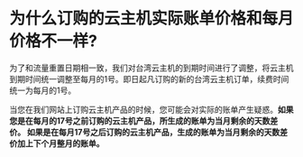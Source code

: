 <!-- --- tag: faq 云主机 -->
<!-- --- title: 为什么订购的云主机实际账单价格和每月价格不一样? -->
# 为什么订购的云主机实际账单价格和每月价格不一样?

  为了和流量重置日期相一致，我们对台湾云主机的到期时间进行了调整，将云主机到期时间统一调整至每月的1号。即日起凡订购的新的台湾云主机订单，续费时间统一为每月的1号。 
  
  当您在我们网站上订购云主机产品的时候，您可能会对实际的账单产生疑惑。<strong>如果您是在每月的17号之前订购的云主机产品，所生成的账单为当月剩余的天数差价。 如果是在每月17号之后订购的云主机产品，生成的账单为当月剩余的天数差价加上下个月整月的账单。</strong>
  
  